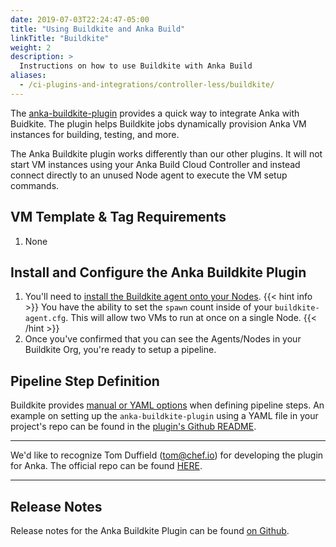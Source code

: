 ```yaml
---
date: 2019-07-03T22:24:47-05:00
title: "Using Buildkite and Anka Build"
linkTitle: "Buildkite"
weight: 2
description: >
  Instructions on how to use Buildkite with Anka Build
aliases:
  - /ci-plugins-and-integrations/controller-less/buildkite/
---
```


The [anka-buildkite-plugin](https://github.com/veertuinc/anka-buildkite-plugin) provides a quick way to integrate Anka with Buidkite. The plugin helps Buildkite jobs dynamically provision Anka VM instances for building, testing, and more.

The Anka Buildkite plugin works differently than our other plugins. It will not start VM instances using your Anka Build Cloud Controller and instead connect directly to an unused Node agent to execute the VM setup commands.

## VM Template & Tag Requirements

1. None

## Install and Configure the Anka Buildkite Plugin

1. You'll need to [install the Buildkite agent onto your Nodes](https://buildkite.com/docs/agent/v3/osx).
  {{< hint info >}}
  You have the ability to set the `spawn` count inside of your `buildkite-agent.cfg`. This will allow two VMs to run at once on a single Node.
  {{< /hint >}}
2. Once you've confirmed that you can see the Agents/Nodes in your Buildkite Org, you're ready to setup a pipeline.

## Pipeline Step Definition

Buildkite provides [manual or YAML options](https://buildkite.com/docs/pipelines/command-step) when defining pipeline steps. An example on setting up the `anka-buildkite-plugin` using a YAML file in your project's repo can be found in the [plugin's Github README](https://github.com/veertuinc/anka-buildkite-plugin).

---

We'd like to recognize Tom Duffield (tom@chef.io) for developing the plugin for Anka. The official repo can be found [HERE](https://github.com/veertuinc/anka-buildkite-plugin).

---

## Release Notes

Release notes for the Anka Buildkite Plugin can be found [on Github](https://github.com/veertuinc/anka-buildkite-plugin).
